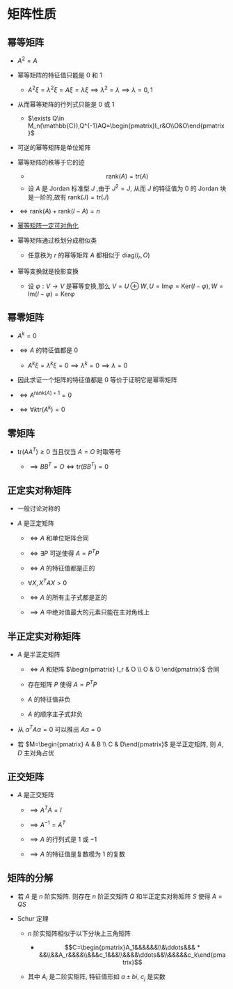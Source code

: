 # 矩阵性质

## 幂等矩阵
- $A^2=A$

- 幂等矩阵的特征值只能是 $0$ 和 $1$

    - $A^2\xi = \lambda^2\xi = A\xi = \lambda\xi\implies \lambda^2=\lambda\implies \lambda=0,1$

- 从而幂等矩阵的行列式只能是 $0$ 或 $1$

    - $\exists Q\in M_n(\mathbb{C}),Q^{-1}AQ=\begin{pmatrix}I_r&O\\O&O\end{pmatrix}$

- 可逆的幂等矩阵是单位矩阵

- 幂等矩阵的秩等于它的迹

    - $$\text{rank}(A)=\text{tr}(A)$$
    - 设 $A$ 是 $\text{Jordan}$ 标准型 $J$ ,由于 $J^2=J$, 从而 $J$ 的特征值为 $0$ 的 $\text{Jordan}$ 块是一阶的,故有 $\text{rank}(J)=\text{tr}(J)$

- $\iff \text{rank}(A) + \text{rank}(I-A) = n$

- [幂等矩阵一定可对角化](https://blog.csdn.net/qaqwqaqwq/article/details/123030390)

- 幂等矩阵通过秩划分成相似类

    - 任意秩为 $r$ 的幂等矩阵 $A$ 都相似于 $\text{diag}(I_r,O)$

- 幂等变换就是投影变换

    - 设 $\varphi:V\to V$ 是幂等变换,那么 $V = U\oplus W,U=\text{Im}\varphi=\text{Ker}(I-\varphi),W = \text{Im}(I-\varphi)=\text{Ker}\varphi$


## 幂零矩阵

- $A^k=0$

- $\iff A$ 的特征值都是 $0$

    - $A^k\xi = \lambda^k\xi = 0\implies \lambda^k=0\implies \lambda=0$

- 因此求证一个矩阵的特征值都是 $0$ 等价于证明它是幂零矩阵


- $\iff A^{\text{rank}(A)+1}=0$

- $\iff \forall k \text{tr}(A^k)=0$


## 零矩阵

- $\text{tr}(AA^T)\geq 0$ 当且仅当 $A=O$ 时取等号

    - $\implies BB^T=O \iff \text{tr}(BB^T)=0$


## 正定实对称矩阵

- 一般讨论对称的

- $A$ 是正定矩阵

    - $\iff A$ 和单位矩阵合同

    - $\iff \exists P$ 可逆使得 $A=P^TP$

    - $\iff A$ 的特征值都是正的
    
    - $\forall X,X^TAX>0$

    - $\iff A$ 的所有主子式都是正的

    - $\implies A$ 中绝对值最大的元素只能在主对角线上

## 半正定实对称矩阵

- $A$ 是半正定矩阵

    - $\iff A$ 和矩阵 $\begin{pmatrix} I_r & O \\ O & O \end{pmatrix}$ 合同

    - 存在矩阵 $P$ 使得 $A =P^TP$

    - $A$ 的特征值非负

    - $A$ 的顺序主子式非负

- 从 $\alpha^T A\alpha=0$ 可以推出 $A\alpha = 0$

- 若 $M=\begin{pmatrix} A & B \\ C & D\end{pmatrix}$ 是半正定矩阵, 则 $A,D$ 主对角占优



## 正交矩阵

- $A$ 是正交矩阵

    - $\implies A^TA=I$

    - $\implies A^{-1}=A^T$

    - $\implies A$ 的行列式是 $1$ 或 $-1$

    - $\implies A$ 的特征值是复数模为 $1$ 的复数





## 矩阵的分解

- 若 $A$ 是 $n$ 阶实矩阵. 则存在 $n$ 阶正交矩阵 $Q$ 和半正定实对称矩阵 $S$ 使得 $A=QS$

- Schur 定理

    - $n$ 阶实矩阵相似于以下分块上三角矩阵

        - $$C=\begin{pmatrix}A_1&&&&&&\\&\ddots&&& * &&\\&&A_r&&&&\\&&&c_1&&&\\&&&&\ddots&&\\&&&&&c_k\end{pmatrix}$$

    - 其中 $A_i$ 是二阶实矩阵, 特征值形如 $a\pm bi$, $c_j$ 是实数









